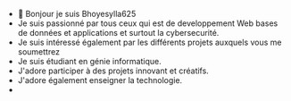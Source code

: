 - 👋 Bonjour je suis Bhoyesylla625
- Je suis passionné par tous ceux qui est de developpement Web bases de données et applications et surtout la cybersecurité.
- Je suis intéressé également par les différents projets auxquels vous me soumettrez
- Je suis étudiant en génie informatique.
- J'adore participer à des projets innovant et créatifs.
- J'adore également enseigner la technologie.
- 


<!---
Bhoyesylla625/Bhoyesylla625 is a ✨ special ✨ repository because its `README.md` (this file) appears on your GitHub profile.
You can click the Preview link to take a look at your changes.
--->

